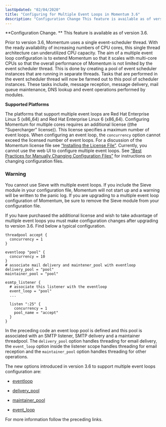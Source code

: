 ```yaml
---
lastUpdated: "02/04/2020"
title: "Configuring for Multiple Event Loops in Momentum 3.6"
description: "Configuration Change This feature is available as of version 3 6 Prior to version 3 6 Momentum uses a single event scheduler thread With the ready availability of increasing numbers of CPU cores this single thread architecture can underutilized CPU capacity The aim of a multiple event loop configuration is..."
---
```


**Configuration Change. ** This feature is available as of version 3.6.

Prior to version 3.6, Momentum uses a single event-scheduler thread. With the ready availability of increasing numbers of CPU cores, this single thread architecture can underutilized CPU capacity. The aim of a multiple event loop configuration is to extend Momentum so that it scales with multi-core CPUs so that the overall performance of Momentum is not limited by the event scheduler thread. This is done by creating a pool of event scheduler instances that are running in separate threads. Tasks that are performed in the event scheduler thread will now be farmed out to this pool of scheduler instances. These tasks include, message reception, message delivery, mail queue maintenance, DNS lookup and event operations performed by modules.

**Supported Platforms**

The platforms that support multiple event loops are Red Hat Enterprise Linux 5 (x86_64) and Red Hat Enterprise Linux 6 (x86_64). Configuring Momentum for multiple cores requires an additional license ((the "Supercharger" license)). This license specifies a maximum number of event loops. When configuring an event loop, the `concurrency` option cannot exceed the licensed number of event loops. For a discussion of the Momentum license file see [“Installing the License File”](/momentum/3/3-reference/install-prepare#install.license). Currently, you cannot use the web UI to configure multiple event loops. See [“Best Practices for Manually Changing Configuration Files”](/momentum/3/3-reference/conf-manual-changes) for instructions on changing configuration files.

### Warning

You cannot use Sieve with multiple event loops. If you include the Sieve module in your configuration file, Momentum will not start up and a warning will be written to the panic log. If you are upgrading to a multiple event loop configuration of Momentum, be sure to remove the Sieve module from your configuration file.

If you have purchased the additional license and wish to take advantage of multiple event loops you must make configuration changes after upgrading to version 3.6\. Find below a typical configuration.

<a name="multi-core.example.receive"></a> 


```
threadpool accept {
  concurrency = 1
}

eventloop "pool" {
  concurrency = 10
}
# associate mail delivery and maintener_pool with eventloop
delivery_pool = "pool"
maintainer_pool = "pool"

esmtp_listener {
  # associate this listener with the eventloop 
  event_loop = "pool"
  ...

  listen ":25" {
    concurrency = 1
    pool_name = "accept"
  }
}
```

In the preceding code an event loop pool is defined and this pool is associated with an SMTP listener, SMTP delivery and a maintainer threadpool. The `delivery_pool` option handles threading for email delivery, the `event_loop` option inside the listener scope handles threading for email reception and the `maintainer_pool` option handles threading for other operations.

The new options introduced in version 3.6 to support multiple event loops configuration are:

*   [eventloop](/momentum/3/3-reference/conf-ref-eventloop)

*   [delivery_pool](/momentum/3/3-reference/conf-ref-delivery-pool)

*   [maintainer_pool](/momentum/3/3-reference/conf-ref-maintainer-pool)

*   [event_loop](/momentum/3/3-reference/ecelerity-conf#ecelerity.conf3.listeners.multi-core)

For more information follow the preceding links.